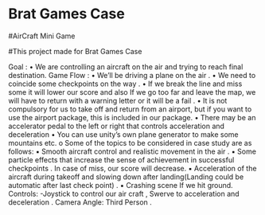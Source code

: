 # Brat Games Case

#AirCraft Mini Game

#This project made for Brat Games Case


Goal :
• We are controlling an aircraft on the air and trying to reach final destination.
Game Flow :
• We’ll be driving a plane on the air .
• We need to coincide some checkpoints on the way .
• If we break the line and miss some it will lower our score and also If we go too far and leave the
map, we will have to return with a warning letter or it will be a fail .
• It is not compulsory for us to take off and return from an airport, but if you want to use the
airport package, this is included in our package.
• There may be an accelerator pedal to the left or right that controls acceleration and deceleration
• You can use unity’s own plane generator to make some mountains etc.
o Some of the topics to be considered in case study are as follows:
▪ Smooth aircraft control and realistic movement in the air .
▪ Some particle effects that increase the sense of achievement in successful checkpoints .
In case of miss, our score will decrease.
▪ Acceleration of the aircraft during takeoff and slowing down after landing(Landing could
be automatic after last check point) .
▪ Crashing scene If we hit ground.
Controls: -Joystick to control our air craft , Swerve to acceleration and deceleration .
Camera Angle: Third Person .
